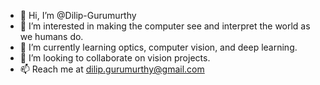 - 👋 Hi, I’m @Dilip-Gurumurthy
- 👀 I’m interested in making the computer see and interpret the world as we humans do.
- 🌱 I’m currently learning optics, computer vision, and deep learning.
- 💞️ I’m looking to collaborate on vision projects.
- 📫 Reach me at dilip.gurumurthy@gmail.com

<!---
Dilip-Gurumurthy/Dilip-Gurumurthy is a ✨ special ✨ repository because its `README.md` (this file) appears on your GitHub profile.
You can click the Preview link to take a look at your changes.
--->
